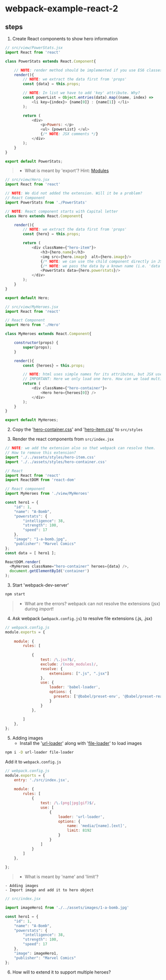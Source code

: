 # webpack-example-react-2


## steps


1. Create React components to show hero information
```javascript
// src/view/PowerStats.jsx
import React from 'react'

class PowerStats extends React.Component{

    // NOTE: render method should be implemented if you use ES6 classes
    render(){
        // NOTE: we extract the data first from 'props'
        const {data} = this.props;

        // NOTE: In list we have to add 'key' attribute. Why?
        const powerList = Object.entries(data).map((name, index) =>
            <li key={index}> {name[0]} : {name[1]} </li>
        );

        return (
            <div>
                <p>Powers: </p>
                <ul> {powerList} </ul>
                {/* NOTE: JSX comments */}
            </div>
        );
    }
}

export default PowerStats;
```
>- What is meant by 'export'? Hint: [Modules](http://exploringjs.com/es6/ch_modules.html)
```javascript
// src/view/Hero.jsx
import React from 'react'

// NOTE: We did not added the extension. Will it be a problem?
// React Component
import PowerStats from './PowerStats'

// NOTE: React component starts with Capital letter
class Hero extends React.Component{

    render(){
        // NOTE: we extract the data first from 'props'
        const {hero} = this.props;

        return (
            <div className={"hero-item"}>
                <h3>{hero.name}</h3>
                <img src={hero.image}  alt={hero.image}/>
                {/* NOTE: we can use the child component directly in JSX */}
                {/* NOTE: we pass the data by a known name (i.e. 'data') */}
                <PowerStats data={hero.powerstats}/>
            </div>
        );
    }
}

export default Hero;
```

```javascript
// src/view/MyHeroes.jsx
import React from 'react'

// React Component
import Hero from './Hero'

class MyHeroes extends React.Component{

    constructor(props) {
        super(props);
    }

    render(){
        const {heroes} = this.props;

        // NOTE: html uses simple names for its attributes, but JSX use camel case!
        // IMPORTANT: Here we only load one hero. How can we load multiple heros?
        return (
            <div className={"hero-container"}>
                <Hero hero={heroes[0]} />
            </div>
        );
    }
}

export default MyHeroes;
```

2. Copy the '[hero-container.css](https://raw.githubusercontent.com/janakanuwan/web-page-design/master/modularity-example-3/hero-container.css)' and '[hero-item.css](https://raw.githubusercontent.com/janakanuwan/web-page-design/master/modularity-example-3/hero-item.css)' to `src/styles`

3. Render the react components from `src/index.jsx`
```javascript
// NOTE: we add the extension also so that webpack can resolve them.
// How to remove this extension?
import './../assets/styles/hero-item.css'
import './../assets/styles/hero-container.css'

// React
import React from 'react'
import ReactDOM from 'react-dom'

// React component
import MyHeroes from './view/MyHeroes'

const hero1 = {
    "id": 1,
    "name": "A-Bomb",
    "powerstats": {
        "intelligence": 38,
        "strength": 100,
        "speed": 17
    },
    "image": "1-a-bomb.jpg",
    "publisher": "Marvel Comics"
}; 
const data = [ hero1 ];

ReactDOM.render(
  <MyHeroes className="hero-container" heroes={data} />,
  document.getElementById('container')
);
```

3. Start 'webpack-dev-server'
```bash
npm start
```
>- What are the errors? webpack can not resolve the extensions (jsx) during _import_!

4. Ask webpack (`webpack.config.js`) to resolve file extensions (.js, .jsx) 
```javascript
// webpack.config.js
module.exports = {
    
	module: {
		rules: [
			
			{
				test: /\.jsx?$/,
				exclude: /(node_modules)/,
				resolve: {
					extensions: [".js", ".jsx"]
				},
				use: {
					loader: 'babel-loader',
					options: {
					  presets: ['@babel/preset-env', '@babel/preset-react']
					}
				}
			},
			
		]
	},
};
```

5. Adding images
    - Install the '[url-loader](https://github.com/webpack-contrib/url-loader)' along with '[file-loader](https://github.com/webpack-contrib/file-loader)' to load images
```bash
npm i -D url-loader file-loader
```
Add it to `webpack.config.js`
```javascript
// webpack.config.js
module.exports = {
	entry: './src/index.jsx',
	
	module: {
		rules: [
			{
				test: /\.(png|jpg|gif)$/,
				use: [
					{
						loader: 'url-loader',
						options: {
							name: 'media/[name].[ext]',
							limit: 8192
						}
					}
				]
			}
		]
	},
	
};
```
>- What is meant by 'name' and 'limit'?

    - Adding images
    - Import image and add it to hero object
```javascript
// src/index.jsx

import imageHero1 from './../assets/images/1-a-bomb.jpg'

const hero1 = {
	"id": 1,
	"name": "A-Bomb",
	"powerstats": {
		"intelligence": 38,
		"strength": 100,
		"speed": 17
	},
	"image": imageHero1,
	"publisher": "Marvel Comics"
};

```

6. How will to extend it to support multiple heroes?
